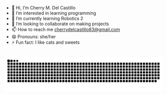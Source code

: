 - 👋 Hi, I’m Cherry M. Del Castillo 
- 👀 I’m interested in learning programming
- 🌱 I’m currently learning Robotics 2
- 💞️ I’m looking to collaborate on making projects 
- 📫 How to reach me cherrydelcastillo83@gmail.com
- 😄 Pronouns: she/her
- ⚡ Fun fact: I like cats and sweets

<!---
Shewwy02/Shewwy02 is a ✨ special ✨ repository because its `README.md` (this file) appears on your GitHub profile.
You can click the Preview link to take a look at your changes.
--->


 <br>
  <img alt="snake eating my contributions" src="https://raw.githubusercontent.com/salesp07/salesp07/output/github-contribution-grid-snake.svg" />
